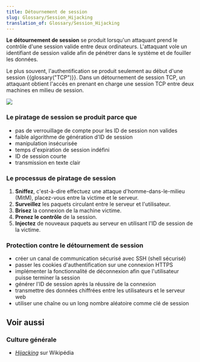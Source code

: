```yaml
---
title: Détournement de session
slug: Glossary/Session_Hijacking
translation_of: Glossary/Session_Hijacking
---
```


**Le détournement de session** se produit lorsqu'un attaquant prend le contrôle d'une session valide entre deux ordinateurs. L'attaquant vole un identifiant de session valide afin de pénétrer dans le système et de fouiller les données.

Le plus souvent, l'authentification se produit seulement au début d'une session {{glossary("TCP")}}. Dans un détournement de session TCP, un attaquant obtient l'accès en prenant en charge une session TCP entre deux machines en milieu de session.

![](session_hijacking_3.jpg)

### Le piratage de session se produit parce que

- pas de verrouillage de compte pour les ID de session non valides
- faible algorithme de génération d'ID de session
- manipulation insécurisée
- temps d'expiration de session indéfini
- ID de session courte
- transmission en texte clair

### Le processus de piratage de session

1. **Sniffez**, c'est-à-dire effectuez une attaque d'homme-dans-le-milieu (MitM), placez-vous entre la victime et le serveur.
2. **Surveillez** les paquets circulant entre le serveur et l'utilisateur.
3. **Brisez** la connexion de la machine victime.
4. **Prenez le contrôle** de la session.
5. **Injectez** de nouveaux paquets au serveur en utilisant l'ID de session de la victime.

### Protection contre le détournement de session

- créer un canal de communication sécurisé avec SSH (shell sécurisé)
- passer les cookies d'authentification sur une connexion HTTPS
- implémenter la fonctionnalité de déconnexion afin que l'utilisateur puisse terminer la session
- générer l'ID de session après la réussire de la connexion
- transmettre des données chiffrées entre les utilisateurs et le serveur web
- utiliser une chaîne ou un long nombre aléatoire comme clé de session

## Voir aussi

### Culture générale

- [<i lang="en">Hijacking</i>](https://fr.wikipedia.org/wiki/Hijacking) sur Wikipédia
